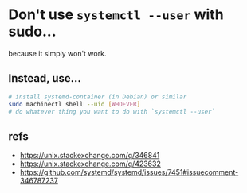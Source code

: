 # Don't use `systemctl --user` with sudo...

because it simply won't work.

## Instead, use...

```sh
# install systemd-container (in Debian) or similar
sudo machinectl shell --uid [WHOEVER]
# do whatever thing you want to do with `systemctl --user`
```

## refs

- https://unix.stackexchange.com/q/346841
- https://unix.stackexchange.com/q/423632
- https://github.com/systemd/systemd/issues/7451#issuecomment-346787237
